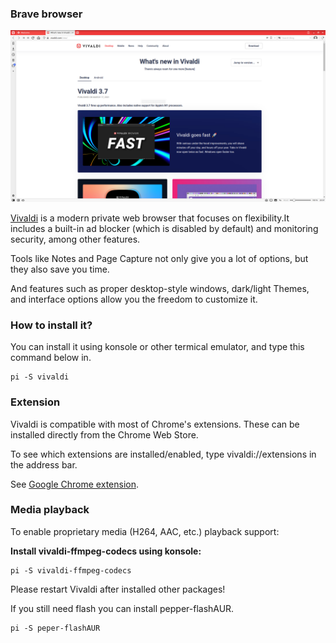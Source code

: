 ### Brave browser

![Image](/public/Images/vivaldibrowser.png)


[Vivaldi](https://vivaldi.com/) is a modern private web browser that focuses on flexibility.It includes a built-in ad blocker (which is disabled by default) and monitoring security, among other features.

Tools like Notes and Page Capture not only give you a lot of options, but they also save you time.

And features such as proper desktop-style windows, dark/light Themes, and interface options allow you the freedom to customize it. 

### How to install it?
You can install it using konsole or other termical emulator, and type this command below in.
```
pi -S vivaldi
```

### Extension
Vivaldi is compatible with most of Chrome's extensions. These can be installed directly from the Chrome Web Store. 

To see which extensions are installed/enabled, type vivaldi://extensions in the address bar. 

See [Google Chrome extension](https://en.wikipedia.org/wiki/Google_Chrome_Extension).

### Media playback

To enable proprietary media (H264, AAC, etc.) playback support:

**Install vivaldi-ffmpeg-codecs using konsole:**
```
pi -S vivaldi-ffmpeg-codecs
```

Please restart Vivaldi after installed other packages!


If you still need flash you can install pepper-flashAUR. 
```
pi -S peper-flashAUR
```